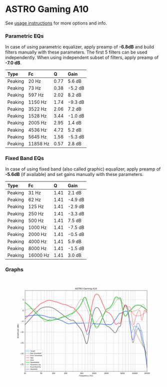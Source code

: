 # ASTRO Gaming A10
See [usage instructions](https://github.com/jaakkopasanen/AutoEq#usage) for more options and info.

### Parametric EQs
In case of using parametric equalizer, apply preamp of **-6.8dB** and build filters manually
with these parameters. The first 5 filters can be used independently.
When using independent subset of filters, apply preamp of **-7.0 dB**.

| Type    | Fc       |    Q | Gain    |
|:--------|:---------|:-----|:--------|
| Peaking | 20 Hz    | 0.77 | 5.6 dB  |
| Peaking | 73 Hz    | 0.38 | -5.2 dB |
| Peaking | 597 Hz   | 2.02 | 8.2 dB  |
| Peaking | 1150 Hz  | 1.74 | -9.3 dB |
| Peaking | 3522 Hz  | 2.06 | 7.2 dB  |
| Peaking | 1528 Hz  | 3.44 | -1.0 dB |
| Peaking | 2005 Hz  | 2.95 | 1.4 dB  |
| Peaking | 4536 Hz  | 4.72 | 5.2 dB  |
| Peaking | 5645 Hz  | 1.58 | -5.3 dB |
| Peaking | 11858 Hz | 0.57 | 2.8 dB  |

### Fixed Band EQs
In case of using fixed band (also called graphic) equalizer, apply preamp of **-5.6dB**
(if available) and set gains manually with these parameters.

| Type    | Fc       |    Q | Gain    |
|:--------|:---------|:-----|:--------|
| Peaking | 31 Hz    | 1.41 | 2.1 dB  |
| Peaking | 62 Hz    | 1.41 | -4.9 dB |
| Peaking | 125 Hz   | 1.41 | -2.9 dB |
| Peaking | 250 Hz   | 1.41 | -3.3 dB |
| Peaking | 500 Hz   | 1.41 | 7.5 dB  |
| Peaking | 1000 Hz  | 1.41 | -7.5 dB |
| Peaking | 2000 Hz  | 1.41 | -0.5 dB |
| Peaking | 4000 Hz  | 1.41 | 5.9 dB  |
| Peaking | 8000 Hz  | 1.41 | -1.5 dB |
| Peaking | 16000 Hz | 1.41 | 3.0 dB  |

### Graphs
![](./ASTRO%20Gaming%20A10.png)